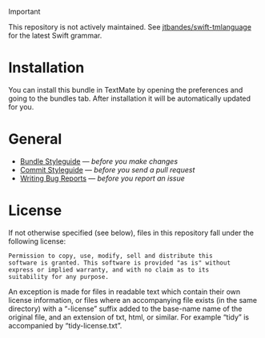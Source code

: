 > [!IMPORTANT]
> This repository is not actively maintained. See [jtbandes/swift-tmlanguage](https://github.com/jtbandes/swift-tmlanguage) for the latest Swift grammar.

# Installation

You can install this bundle in TextMate by opening the preferences and going to the bundles tab. After installation it will be automatically updated for you.

# General

* [Bundle Styleguide](http://kb.textmate.org/bundle_styleguide) — _before you make changes_
* [Commit Styleguide](http://kb.textmate.org/commit_styleguide) — _before you send a pull request_
* [Writing Bug Reports](http://kb.textmate.org/writing_bug_reports) — _before you report an issue_

# License

If not otherwise specified (see below), files in this repository fall under the following license:

	Permission to copy, use, modify, sell and distribute this
	software is granted. This software is provided "as is" without
	express or implied warranty, and with no claim as to its
	suitability for any purpose.

An exception is made for files in readable text which contain their own license information, or files where an accompanying file exists (in the same directory) with a “-license” suffix added to the base-name name of the original file, and an extension of txt, html, or similar. For example “tidy” is accompanied by “tidy-license.txt”.
